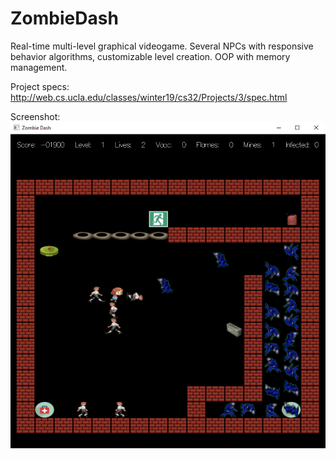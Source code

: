 # ZombieDash

Real-time multi-level graphical videogame. Several NPCs with responsive behavior
algorithms, customizable level creation. OOP with memory management.

Project specs: http://web.cs.ucla.edu/classes/winter19/cs32/Projects/3/spec.html


Screenshot:
![Alt text](DerivedData/ZombieDash_Image.png?raw=true "Title")
